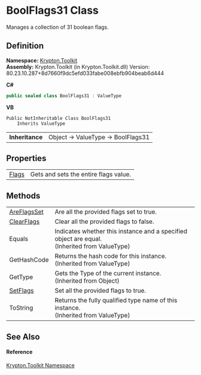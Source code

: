 # BoolFlags31 Class


Manages a collection of 31 boolean flags.



## Definition
**Namespace:** <a href="79d2eac2-21f4-54ff-7552-b20c33c30600.md">Krypton.Toolkit</a>  
**Assembly:** Krypton.Toolkit (in Krypton.Toolkit.dll) Version: 80.23.10.287+8d7660f9dc5efd033fabe008ebfb904beab6d444

**C#**
``` C#
public sealed class BoolFlags31 : ValueType
```
**VB**
``` VB
Public NotInheritable Class BoolFlags31
	Inherits ValueType
```

<table><tr><td><strong>Inheritance</strong></td><td>Object  →  ValueType  →  BoolFlags31</td></tr>
</table>



## Properties
<table>
<tr>
<td><a href="1c1264cf-d0c4-431a-4479-804e17cf4023.md">Flags</a></td>
<td>Gets and sets the entire flags value.</td></tr>
</table>

## Methods
<table>
<tr>
<td><a href="b34c350e-0e03-8a34-3e68-d1e1c0ea4e71.md">AreFlagsSet</a></td>
<td>Are all the provided flags set to true.</td></tr>
<tr>
<td><a href="af17f412-ad7d-8aea-b728-4408afa93257.md">ClearFlags</a></td>
<td>Clear all the provided flags to false.</td></tr>
<tr>
<td>Equals</td>
<td>Indicates whether this instance and a specified object are equal.<br />(Inherited from ValueType)</td></tr>
<tr>
<td>GetHashCode</td>
<td>Returns the hash code for this instance.<br />(Inherited from ValueType)</td></tr>
<tr>
<td>GetType</td>
<td>Gets the Type of the current instance.<br />(Inherited from Object)</td></tr>
<tr>
<td><a href="06abdd09-c145-a484-6a82-3eba99524f66.md">SetFlags</a></td>
<td>Set all the provided flags to true.</td></tr>
<tr>
<td>ToString</td>
<td>Returns the fully qualified type name of this instance.<br />(Inherited from ValueType)</td></tr>
</table>

## See Also


#### Reference
<a href="79d2eac2-21f4-54ff-7552-b20c33c30600.md">Krypton.Toolkit Namespace</a>  
